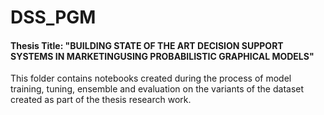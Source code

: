 # DSS_PGM

#### Thesis Title: "BUILDING STATE OF THE ART DECISION SUPPORT SYSTEMS IN MARKETINGUSING PROBABILISTIC GRAPHICAL MODELS"

This folder contains notebooks created during the process of model training, tuning, ensemble and evaluation on the variants of the dataset created as part of the thesis research work.
